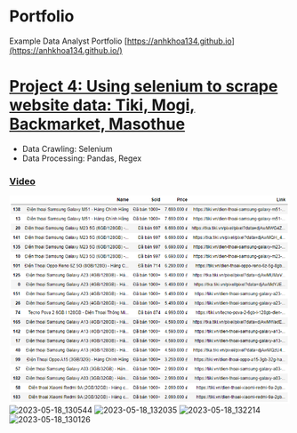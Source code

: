 # Portfolio
Example Data Analyst Portfolio
[https://anhkhoa134.github.io](https://anhkhoa134.github.io/)


# [Project 4: Using selenium to scrape website data: Tiki, Mogi, Backmarket, Masothue](https://github.com/anhkhoa134/portfolio/tree/main/Project_4)

* Data Crawling: Selenium
* Data Processing: Pandas, Regex

### [Video](https://www.youtube.com/watch?v=qM4knCV9LK8)

![](https://raw.githubusercontent.com/anhkhoa134/portfolio/main/Project_2/images/2022-06-30_004602.png)
![2023-05-18_130544](https://github.com/anhkhoa134/portfolio/assets/108108639/9b6ba946-c1d4-416d-afd4-6cff31063316)
![2023-05-18_132035](https://github.com/anhkhoa134/portfolio/assets/108108639/2ede1bc5-667d-43cc-9cdb-1fa99b62aa89)
![2023-05-18_132214](https://github.com/anhkhoa134/portfolio/assets/108108639/201643f1-90fa-4cc9-82ea-f710bef4b0ba)
![2023-05-18_130126](https://github.com/anhkhoa134/portfolio/assets/108108639/0b368a4b-7756-402a-91ab-2761557bcf15)
